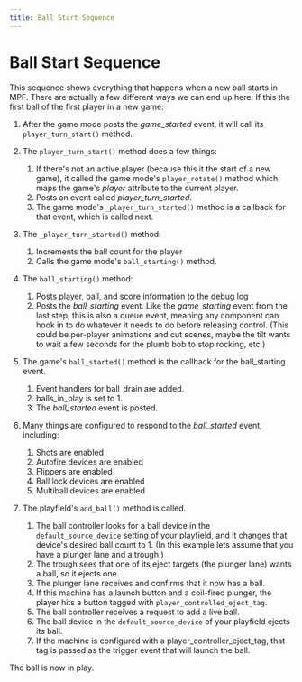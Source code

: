 ```yaml
---
title: Ball Start Sequence
---
```


# Ball Start Sequence


This sequence shows everything that happens when a new ball starts in
MPF. There are actually a few different ways we can end up here: If this
the first ball of the first player in a new game:

1.  After the game mode posts the *game_started* event, it will call its
    `player_turn_start()` method.

2.  The `player_turn_start()` method does a few things:

    1.  If there's not an active player (because this it the start of
        a new game), it called the game mode's `player_rotate()`
        method which maps the game's *player* attribute to the
        current player.
    2.  Posts an event called *player_turn_started*.
    3.  The game mode's `_player_turn_started()` method is a callback
        for that event, which is called next.

3.  The `_player_turn_started()` method:

    1.  Increments the ball count for the player
    2.  Calls the game mode's `ball_starting()` method.

4.  The `ball_starting()` method:

    1.  Posts player, ball, and score information to the debug log
    2.  Posts the *ball_starting* event. Like the *game_starting*
        event from the last step, this is also a queue event, meaning
        any component can hook in to do whatever it needs to do before
        releasing control. (This could be per-player animations and
        cut scenes, maybe the tilt wants to wait a few seconds for the
        plumb bob to stop rocking, etc.)

5.  The game's `ball_started()` method is the callback for the
    ball_starting event.

    1.  Event handlers for ball_drain are added.
    2.  balls_in_play is set to 1.
    3.  The *ball_started* event is posted.

6.  Many things are configured to respond to the *ball_started* event,
    including:

    1.  Shots are enabled
    2.  Autofire devices are enabled
    3.  Flippers are enabled
    4.  Ball lock devices are enabled
    5.  Multiball devices are enabled

7.  The playfield's `add_ball()` method is called.

    1.  The ball controller looks for a ball device in the
        `default_source_device` setting of your playfield, and it
        changes that device's desired ball count to 1. (In this
        example lets assume that you have a plunger lane and a
        trough.)
    2.  The trough sees that one of its eject targets (the plunger
        lane) wants a ball, so it ejects one.
    3.  The plunger lane receives and confirms that it now has a ball.
    4.  If this machine has a launch button and a coil-fired plunger,
        the player hits a button tagged with
        `player_controlled_eject_tag`.
    5.  The ball controller receives a request to add a live ball.
    6.  The ball device in the `default_source_device` of your
        playfield ejects its ball.
    7.  If the machine is configured with a
        player_controller_eject_tag, that tag is passed as the trigger
        event that will launch the ball.

The ball is now in play.

